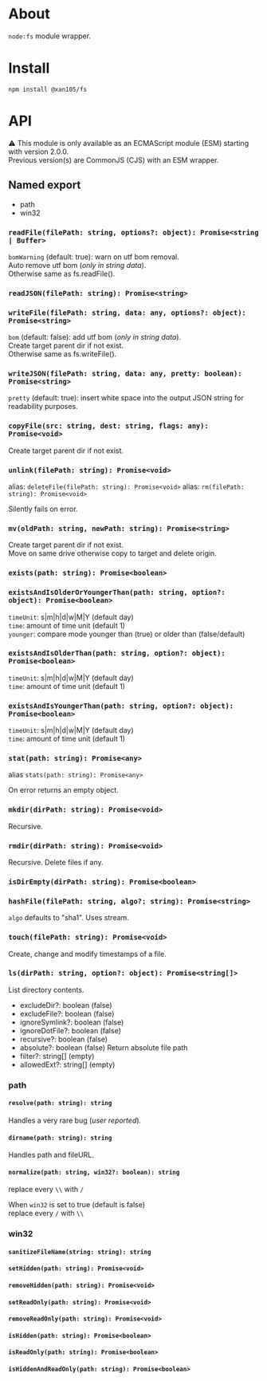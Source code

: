 About
=====

`node:fs` module wrapper.

Install
=======

```
npm install @xan105/fs
```

API
===

⚠️ This module is only available as an ECMAScript module (ESM) starting with version 2.0.0.<br />
Previous version(s) are CommonJS (CJS) with an ESM wrapper.

## Named export

- path
- win32

### `readFile(filePath: string, options?: object): Promise<string | Buffer>`

  `bomWarning` (default: true): warn on utf bom removal.</br>
  Auto remove utf bom (_only in string data_).</br>
  Otherwise same as fs.readFile().

### `readJSON(filePath: string): Promise<string>`
### `writeFile(filePath: string, data: any, options?: object): Promise<string>`

  `bom` (default: false): add utf bom (_only in string data_).</br>
  Create target parent dir if not exist.</br>
  Otherwise same as fs.writeFile().
  
### `writeJSON(filePath: string, data: any, pretty: boolean): Promise<string>`
  
  `pretty` (default: true): insert white space into the output JSON string for readability purposes.

### `copyFile(src: string, dest: string, flags: any): Promise<void>`

  Create target parent dir if not exist.

### `unlink(filePath: string): Promise<void>`
  
  alias: `deleteFile(filePath: string): Promise<void>`
  alias: `rm(filePath: string): Promise<void>`

  Silently fails on error.

### `mv(oldPath: string, newPath: string): Promise<string>`

  Create target parent dir if not exist.</br>
  Move on same drive otherwise copy to target and delete origin.

### `exists(path: string): Promise<boolean>`
### `existsAndIsOlderOrYoungerThan(path: string, option?: object): Promise<boolean>`

`timeUnit`: s|m|h|d|w|M|Y (default day)</br>
`time`: amount of time unit (default 1)</br>
`younger`: compare mode younger than (true) or older than (false/default)

### `existsAndIsOlderThan(path: string, option?: object): Promise<boolean>`

`timeUnit`: s|m|h|d|w|M|Y (default day)</br>
`time`: amount of time unit (default 1)

### `existsAndIsYoungerThan(path: string, option?: object): Promise<boolean>`

`timeUnit`: s|m|h|d|w|M|Y (default day)</br>
`time`: amount of time unit (default 1)

### `stat(path: string): Promise<any>`
  
  alias `stats(path: string): Promise<any>`
  
  On error returns an empty object.

### `mkdir(dirPath: string): Promise<void>`

  Recursive.

### `rmdir(dirPath: string): Promise<void>`

  Recursive. Delete files if any.

### `isDirEmpty(dirPath: string): Promise<boolean>`
### `hashFile(filePath: string, algo?: string): Promise<string>`

  `algo` defaults to "sha1". Uses stream.
  
### `touch(filePath: string): Promise<void>`

  Create, change and modify timestamps of a file.

### `ls(dirPath: string, option?: object): Promise<string[]>`

  List directory contents.
  
- excludeDir?: boolean (false)
- excludeFile?: boolean (false)
- ignoreSymlink?: boolean (false)
- ignoreDotFile?: boolean (false)
- recursive?: boolean (false)
- absolute?: boolean (false)
  Return absolute file path
- filter?: string[] (empty)
- allowedExt?: string[] (empty)

### path

#### `resolve(path: string): string`

  Handles a very rare bug (_user reported_).

#### `dirname(path: string): string`

  Handles path and fileURL.
  
#### `normalize(path: string, win32?: boolean): string`
  
  replace every `\\` with `/`<br/>
  
  When `win32` is set to true (default is false)<br/>
  replace every `/` with `\\` 

### win32

#### `sanitizeFileName(string: string): string`
#### `setHidden(path: string): Promise<void>`
#### `removeHidden(path: string): Promise<void>`
#### `setReadOnly(path: string): Promise<void>`
#### `removeReadOnly(path: string): Promise<void>`
#### `isHidden(path: string): Promise<boolean>`
#### `isReadOnly(path: string): Promise<boolean>`
#### `isHiddenAndReadOnly(path: string): Promise<boolean>`